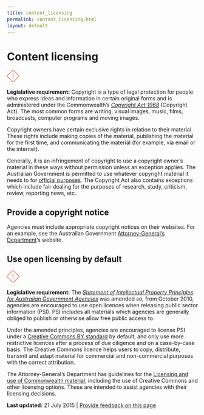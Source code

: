 ```yaml
---
title: content_licensing
permalink: content_licensing.html
layout: default
---
```

Content licensing
=================

![important](../sites/g/files/net466/f/styles/large/public/importanticon.png%3Fitok=9UI4A82t)

**Legislative requirement:** Copyright is a type of legal protection for people who express ideas and information in certain original forms and is administered under the Commonwealth’s [*Copyright Act 1968*](http://www.comlaw.gov.au/Details/C2014C00291) (Copyright Act). The most common forms are writing, visual images, music, films, broadcasts, computer programs and moving images.

Copyright owners have certain exclusive rights in relation to their material. These rights include making copies of the material, publishing the material for the first time, and communicating the material (for example, via email or the internet).

Generally, it is an infringement of copyright to use a copyright owner’s material in these ways without permission unless an exception applies. The Australian Government is permitted to use whatever copyright material it needs to for [official purposes](http://www.ag.gov.au/RightsAndProtections/IntellectualProperty/Pages/Governmentuseofcopyrightmaterial.aspx). The Copyright Act also contains exceptions which include fair dealing for the purposes of research, study, criticism, review, reporting news, etc.

Provide a copyright notice
--------------------------

Agencies must include appropriate copyright notices on their websites. For an example, see the Australian Government [Attorney-General’s Department](http://www.ag.gov.au/Pages/Copyright.aspx)’s website.

Use open licensing by default
-----------------------------

![important](../sites/g/files/net466/f/styles/large/public/importanticon.png%3Fitok=9UI4A82t)

**Legislative requirement:** The [*Statement of Intellectual Property Principles for Australian Government Agencies*](http://www.ag.gov.au/RightsAndProtections/IntellectualProperty/Pages/AustralianGovernmentIPrules.aspx) was amended so, from October 2010, agencies are encouraged to use open licences when releasing public sector information (PSI). PSI includes all materials which agencies are generally obliged to publish or otherwise allow free public access to.

Under the amended principles, agencies are encouraged to license PSI under a [Creative Commons BY standard](http://creativecommons.org/licenses/by/3.0/au/) by default, and only use more restrictive licences after a process of due diligence and on a case-by-case basis. The Creative Commons licence helps users to copy, distribute, transmit and adapt material for commercial and non-commercial purposes with the correct attribution.

The Attorney-General’s Department has guidelines for the [Licensing and use of Commonwealth material](http://www.ag.gov.au/RightsAndProtections/IntellectualProperty/Pages/LicensinganduseofCommonwealthmaterial.aspx), including the use of Creative Commons and other licensing options. These are intended to assist agencies with their licensing decisions.

**Last updated:** 21 July 2015 | [Provide feedback on this page](../feedback%3Furl_from=Content%2520licensing.html)

